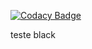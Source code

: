 
[![Codacy Badge](https://api.codacy.com/project/badge/Grade/7d0bd2254c3a4a4dbf113fc46536ba95)](https://app.codacy.com/app/admin706/teste?utm_source=github.com&utm_medium=referral&utm_content=admin706/teste&utm_campaign=Badge_Grade_Dashboard)

teste
black
